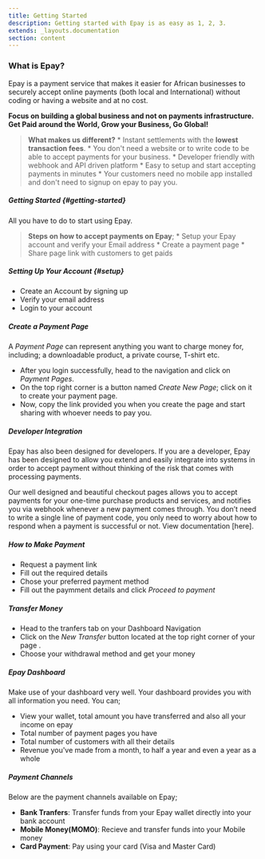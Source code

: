 ```yaml
---
title: Getting Started
description: Getting started with Epay is as easy as 1, 2, 3.
extends: _layouts.documentation
section: content
---
```


 ### What is Epay?
 Epay is a payment service that makes it easier for African businesses to securely accept online payments (both local and International) without coding or having a website and at no cost.

 **Focus on building a global business and not on payments infrastructure. Get Paid around the World, Grow your Business, Go Global!**

 >**What makes us different?**
    * Instant settlements with the **lowest transaction fees**.
    * You don't need a website or to write code to be able to accept payments for your business.
    * Developer friendly with webhook and API driven platform
    * Easy to setup and start accepting payments in minutes
    * Your customers need no mobile app installed and don't need to signup on epay to pay you.

##### Getting Started {#getting-started}
All you have to do to start using Epay.
>**Steps on how to accept payments on Epay**;
    * Setup your Epay account and verify your Email address
    * Create a payment page
    * Share page link with customers to get paids

##### Setting Up Your Account {#setup}
* Create an Account by signing up
* Verify your email address
* Login to your account
    
##### Create a Payment Page
A _Payment Page_ can represent anything you want to charge money for, including; a downloadable product, a private course, T-shirt etc.
* After you login successfully, head to the navigation and click on _Payment Pages_.
* On the top right corner is a button named _Create New Page_; click on it to create your payment page.
* Now, copy the link provided you when you create the page and start sharing with whoever needs to pay you.

##### Developer Integration
Epay has also been designed for developers. If you are a developer, Epay has been designed to allow you extend and easily integrate into systems in order to accept payment without thinking of the risk that comes with processing payments.

Our well designed and beautiful checkout pages allows you to accept payments for your one-time purchase products and services, and notifies you via webhook whenever a new payment comes through. You don’t need to write a single line of payment code, you only need to worry about how to respond when a payment is successful or not. View documentation [here].

##### How to Make Payment
* Request a payment link
* Fill out the required details
* Chose your preferred payment method
* Fill out the paymment details and click _Proceed to payment_

##### Transfer Money
* Head to the tranfers tab on your Dashboard Navigation
* Click on the _New Transfer_ button located at the top right corner of your page .
* Choose your withdrawal method and get your money

##### Epay Dashboard
Make use of your dashboard very well. Your dashboard provides you with all information you need. You can;
* View your wallet, total amount you have transferred and also all your income on epay
* Total number of payment pages you have
* Total number of customers with all their details
* Revenue you've made from a month, to half a year and even a year as a whole

##### Payment Channels
Below are the payment channels available on Epay;
* **Bank Tranfers**: Transfer funds from your Epay wallet directly into your bank account
* **Mobile Money(MOMO)**: Recieve and transfer funds into your Mobile money
* **Card Payment**: Pay using your card (Visa and Master Card)
